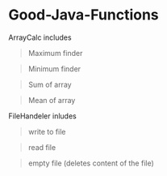 # Good-Java-Functions

ArrayCalc includes
  >Maximum finder
  
  >Minimum finder
  
  >Sum of array
  
  >Mean of array

FileHandeler inludes
  >write to file
  
  >read file
  
  >empty file (deletes content of the file)
